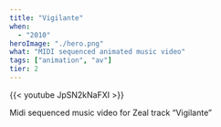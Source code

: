 ```yaml
---
title: "Vigilante"
when: 
  - "2010"
heroImage: "./hero.png"
what: "MIDI sequenced animated music video"
tags: ["animation", "av"]
tier: 2
---
```


{{< youtube JpSN2kNaFXI >}}

Midi sequenced music video for Zeal track “Vigilante”